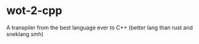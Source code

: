 # wot-2-cpp
A transpiler from the best language ever to C++ (better lang than rust and sneklang smh)
